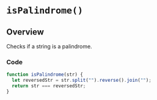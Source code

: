 # `isPalindrome()`

## Overview

Checks if a string is a palindrome.

### Code

```js
function isPalindrome(str) {
  let reversedStr = str.split("").reverse().join("");
  return str === reversedStr;
}
```
